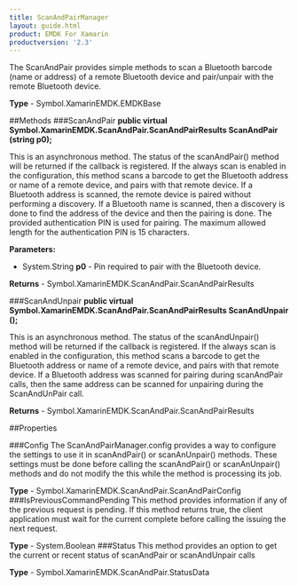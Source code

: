 ```yaml
---
title: ScanAndPairManager
layout: guide.html 
product: EMDK For Xamarin 
productversion: '2.3' 
---
```

The ScanAndPair provides simple methods to scan a Bluetooth barcode (name or address) of a remote Bluetooth device and pair/unpair with the remote Bluetooth device.

**Type** - Symbol.XamarinEMDK.EMDKBase

##Methods
###ScanAndPair
**public virtual Symbol.XamarinEMDK.ScanAndPair.ScanAndPairResults ScanAndPair (string p0);**

This is an asynchronous method. The status of the scanAndPair() method will be returned if the callback is registered. If the always scan is enabled in the configuration, this method scans a barcode to get the Bluetooth address or name of a remote device, and pairs with that remote device. If a Bluetooth address is scanned, the remote device is paired without performing a discovery. If a Bluetooth name is scanned, then a discovery is done to find the address of the device and then the pairing is done. The provided authentication PIN is used for pairing. The maximum allowed length for the authentication PIN is 15 characters.

**Parameters:** 

* System.String **p0** - Pin required to pair with the Bluetooth device.

**Returns** - Symbol.XamarinEMDK.ScanAndPair.ScanAndPairResults

###ScanAndUnpair
**public virtual Symbol.XamarinEMDK.ScanAndPair.ScanAndPairResults ScanAndUnpair ();**

This is an asynchronous method. The status of the scanAndUnpair() method will be returned if the callback is registered. If the always scan is enabled in the configuration, this method scans a barcode to get the Bluetooth address or name of a remote device, and pairs with that remote device. 
If a Bluetooth address was scanned for pairing during scanAndPair calls, then the same address can be scanned for unpairing during the ScanAndUnPair call.


**Returns** - Symbol.XamarinEMDK.ScanAndPair.ScanAndPairResults

##Properties

###Config
The ScanAndPairManager.config provides a way to configure the settings to use it in scanAndPair() or scanAnUnpair() methods. These settings must be done before calling the scanAndPair() or scanAnUnpair() methods and do not modify the this while the method is processing its job.

**Type** - Symbol.XamarinEMDK.ScanAndPair.ScanAndPairConfig
###IsPreviousCommandPending
This method provides information if any of the previous request is pending. If this method returns true, the client application must wait for the current complete before calling the issuing the next request.

**Type** - System.Boolean
###Status
This method provides an option to get the current or recent status of scanAndPair or scanAndUnpair calls

**Type** - Symbol.XamarinEMDK.ScanAndPair.StatusData


